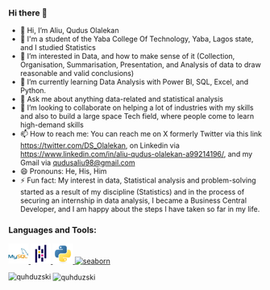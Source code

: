 ### Hi there 👋


- 👋 Hi, I’m Aliu, Qudus Olalekan
- 💞️ I'm a student of the Yaba College Of Technology, Yaba, Lagos state, and I studied Statistics
- 👀 I’m interested in Data, and how to make sense of it (Collection, Organisation, Summarisation, Presentation, and Analysis of data to draw reasonable and valid conclusions)
- 🌱 I’m currently learning Data Analysis with Power BI, SQL, Excel, and Python.
- 💬 Ask me about anything data-related and statistical analysis
- 💞️ I’m looking to collaborate on helping a lot of industries with my skills and also to build a large space Tech field, where people come to learn high-demand skills
- 📫 How to reach me: You can reach me on X formerly Twitter via this link https://twitter.com/DS_Olalekan, on Linkedin via https://www.linkedin.com/in/aliu-qudus-olalekan-a99214196/, and my Gmail via qudusaliu98@gmail.com
- 😄 Pronouns: He, His, Him
- ⚡ Fun fact: My interest in data, Statistical analysis and problem-solving started as a result of my discipline (Statistics) and in the process of securing an internship in data analysis, I became a Business Central Developer, and I am happy about the steps I have taken so far in my life.

<h3 align="left">Languages and Tools:</h3>
<p align="left"> <a href="https://www.mysql.com/" target="_blank" rel="noreferrer"> <img src="https://raw.githubusercontent.com/devicons/devicon/master/icons/mysql/mysql-original-wordmark.svg" alt="mysql" width="40" height="40"/> </a> <a href="https://pandas.pydata.org/" target="_blank" rel="noreferrer"> <img src="https://raw.githubusercontent.com/devicons/devicon/2ae2a900d2f041da66e950e4d48052658d850630/icons/pandas/pandas-original.svg" alt="pandas" width="40" height="40"/> </a> <a href="https://www.python.org" target="_blank" rel="noreferrer"> <img src="https://raw.githubusercontent.com/devicons/devicon/master/icons/python/python-original.svg" alt="python" width="40" height="40"/> </a> <a href="https://seaborn.pydata.org/" target="_blank" rel="noreferrer"> <img src="https://seaborn.pydata.org/_images/logo-mark-lightbg.svg" alt="seaborn" width="40" height="40"/> </a> </p>

<p><img align="left" src="https://github-readme-stats.vercel.app/api/top-langs?username=quhduzski&show_icons=true&locale=en&layout=compact" alt="quhduzski" /></p>

<p>&nbsp;<img align="center" src="https://github-readme-stats.vercel.app/api?username=quhduzski&show_icons=true&locale=en" alt="quhduzski" /></p>

